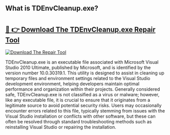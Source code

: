 ## What is TDEnvCleanup.exe? 

# <h2><a href="https://exedetect.com/download.php?TDEnvCleanup.exe">🔗 👉 Download The TDEnvCleanup.exe Repair Tool</a></h2>

[![Download The Repair Tool](https://exedetect.com/download-button.jpg)](https://exedetect.com/download.php?TDEnvCleanup.exe)

TDEnvCleanup.exe is an executable file associated with Microsoft Visual Studio 2010 Ultimate, published by Microsoft, and is identified by the version number 10.0.30319.1. This utility is designed to assist in cleaning up temporary files and environment settings related to the Visual Studio development environment, helping developers maintain optimal performance and organization within their projects. Generally considered safe, TDEnvCleanup.exe is not classified as a virus or malware; however, like any executable file, it is crucial to ensure that it originates from a legitimate source to avoid potential security risks. Users may occasionally encounter errors related to this file, typically stemming from issues with the Visual Studio installation or conflicts with other software, but these can often be resolved through standard troubleshooting methods such as reinstalling Visual Studio or repairing the installation.